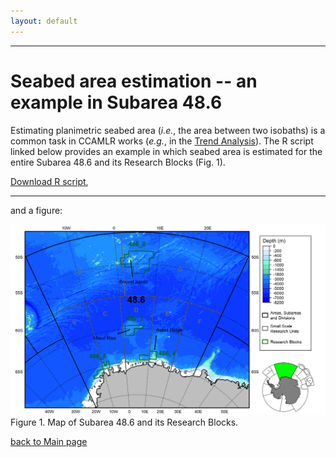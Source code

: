 ```yaml
---
layout: default
---
```


------------------------------------------------------------------------

# Seabed area estimation -- an example in Subarea 48.6

Estimating planimetric seabed area (*i.e.*, the area between two isobaths) is a common
task in CCAMLR works (*e.g.*, in the [Trend Analysis](https://fishdocs.ccamlr.org/TrendAnalysis_2024.html)).
The R script linked below provides an example in which seabed area is estimated for the entire Subarea 48.6 
and its Research Blocks (Fig. 1).

[Download R script](./Codes/Seabed_Area/seabed_area_code.R),

------------------------------------------------------------------------


and a figure:

![Subarea486](https://github.com/ccamlr/CCAMLRGIS/blob/master/Basemaps/Map_Area_486.png)
Figure 1. Map of Subarea 48.6 and its Research Blocks.

[back to Main page](./)
